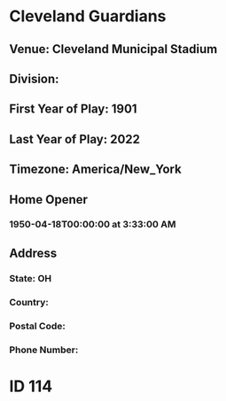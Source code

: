 # Cleveland Guardians
## Venue: Cleveland Municipal Stadium
## Division: 
## First Year of Play: 1901
## Last Year of Play: 2022
## Timezone: America/New_York
## Home Opener
### 1950-04-18T00:00:00 at 3:33:00 AM
## Address
### 
### State: OH
### Country: 
### Postal Code: 
### Phone Number: 
# ID 114